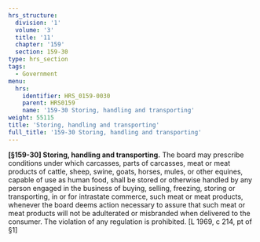 ```yaml
---
hrs_structure:
  division: '1'
  volume: '3'
  title: '11'
  chapter: '159'
  section: 159-30
type: hrs_section
tags:
  - Government
menu:
  hrs:
    identifier: HRS_0159-0030
    parent: HRS0159
    name: '159-30 Storing, handling and transporting'
weight: 55115
title: 'Storing, handling and transporting'
full_title: '159-30 Storing, handling and transporting'
---
```

**[§159-30] Storing, handling and transporting.** The board may prescribe conditions under which carcasses, parts of carcasses, meat or meat products of cattle, sheep, swine, goats, horses, mules, or other equines, capable of use as human food, shall be stored or otherwise handled by any person engaged in the business of buying, selling, freezing, storing or transporting, in or for intrastate commerce, such meat or meat products, whenever the board deems action necessary to assure that such meat or meat products will not be adulterated or misbranded when delivered to the consumer. The violation of any regulation is prohibited. [L 1969, c 214, pt of §1]